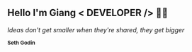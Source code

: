 <h2>Hello I'm Giang < DEVELOPER /> 👋🏼 </h2>
<!--   <img style="width: 100%; height: 700px;" src="https://i.pinimg.com/originals/a7/2b/1a/a72b1aa94154e5ce6a1e1efaed96e424.jpg">   -->
  <p><i>Ideas don't get smaller when they're shared, they get bigger</i></p>
 
  <p><sub><b>Seth Godin</b></sub></p>
